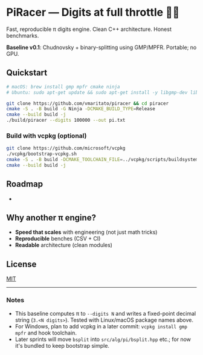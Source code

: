 # PiRacer — Digits at full throttle 🏁🥧

Fast, reproducible π digits engine. Clean C++ architecture. Honest benchmarks.

**Baseline v0.1**: Chudnovsky + binary-splitting using GMP/MPFR. Portable; no GPU.

## Quickstart

```bash
# macOS: brew install gmp mpfr cmake ninja
# Ubuntu: sudo apt-get update && sudo apt-get install -y libgmp-dev libmpfr-dev cmake ninja-build

git clone https://github.com/vmaritato/piracer && cd piracer
cmake -S . -B build -G Ninja -DCMAKE_BUILD_TYPE=Release
cmake --build build -j
./build/piracer --digits 100000 --out pi.txt
```

### Build with vcpkg (optional)
```bash
git clone https://github.com/microsoft/vcpkg
./vcpkg/bootstrap-vcpkg.sh
cmake -S . -B build -DCMAKE_TOOLCHAIN_FILE=../vcpkg/scripts/buildsystems/vcpkg.cmake -DCMAKE_BUILD_TYPE=Release
cmake --build build -j
```

## Roadmap

-

## Why another π engine?

- **Speed that scales** with engineering (not just math tricks)
- **Reproducible** benches (CSV + CI)
- **Readable** architecture (clean modules)

## License

[MIT](LICENSE)

---

### Notes

- This baseline computes π to `--digits N` and writes a fixed-point decimal string (`3.<N digits>`). Tested with Linux/macOS package names above.
- For Windows, plan to add vcpkg in a later commit: `vcpkg install gmp mpfr` and hook toolchain.
- Later sprints will move `bsplit` into `src/alg/pi/bsplit.hpp` etc.; for now it's bundled to keep bootstrap simple.
